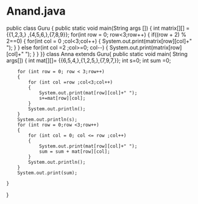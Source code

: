 # Anand.java
public class Guru {
    public static void main(String args [])
    {
        int  matrix[][]  = {{1,2,3,} ,{4,5,6,},{7,8,9}};
        for(int row = 0; row<3;row++)
        {
            if((row + 2) % 2==0)
            {
                for(int col = 0 ;col<3;col++)
                {
                    System.out.print(matrix[row][col]+" ");
                }
            }
            else
                for(int col =2 ;col>=0; col--)
                {
                    System.out.print(matrix[row][col]+" ");
                }
    }
}}
class Anna extends Guru{
    public static void main( String args[])
    {
        int mat[][]= {{6,5,4,},{1,2,5,},{7,9,7,}};
        int s=0;
        int sum =0;

        for (int row = 0; row < 3;row++)
        {
            for (int col =row ;col<3;col++)
            {
                System.out.print(mat[row][col]+" ");
                s+=mat[row][col];
            }
            System.out.println();
        }
        System.out.println(s);
        for (int row = 0;row <3;row++)
        {
            for (int col = 0; col <= row ;col++)
            {
                System.out.print(mat[row][col]+" ");
                sum = sum + mat[row][col];
            }
            System.out.println();
        }
        System.out.print(sum);

    }
}
